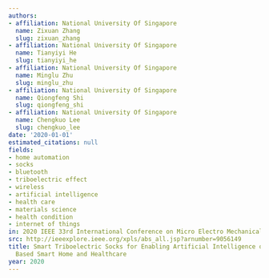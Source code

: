 ```yaml
---
authors:
- affiliation: National University Of Singapore
  name: Zixuan Zhang
  slug: zixuan_zhang
- affiliation: National University Of Singapore
  name: Tianyiyi He
  slug: tianyiyi_he
- affiliation: National University Of Singapore
  name: Minglu Zhu
  slug: minglu_zhu
- affiliation: National University Of Singapore
  name: Qiongfeng Shi
  slug: qiongfeng_shi
- affiliation: National University Of Singapore
  name: Chengkuo Lee
  slug: chengkuo_lee
date: '2020-01-01'
estimated_citations: null
fields:
- home automation
- socks
- bluetooth
- triboelectric effect
- wireless
- artificial intelligence
- health care
- materials science
- health condition
- internet of things
in: 2020 IEEE 33rd International Conference on Micro Electro Mechanical Systems (MEMS)
src: http://ieeexplore.ieee.org/xpls/abs_all.jsp?arnumber=9056149
title: Smart Triboelectric Socks for Enabling Artificial Intelligence of Things (AIoT)
  Based Smart Home and Healthcare
year: 2020
---
```

